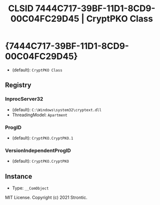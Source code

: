 ﻿---
title: "CLSID 7444C717-39BF-11D1-8CD9-00C04FC29D45 | CryptPKO Class"
excerpt: What is COM-Object CLSID 7444C717-39BF-11D1-8CD9-00C04FC29D45?
---

# {7444C717-39BF-11D1-8CD9-00C04FC29D45}

* (default): `CryptPKO Class`

## Registry


### InprocServer32

* (default): `C:\Windows\system32\cryptext.dll`
* ThreadingModel: `Apartment`

### ProgID

* (default): `CryptPKO.CryptPKO.1`

### VersionIndependentProgID

* (default): `CryptPKO.CryptPKO`

## Instance

* Type: `__ComObject`

MIT License. Copyright (c) 2021 Strontic.



